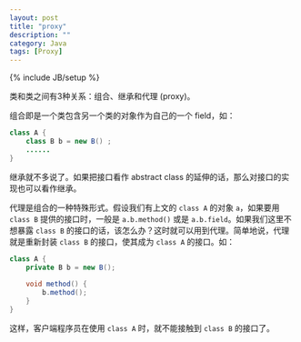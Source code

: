 ```yaml
---
layout: post
title: "proxy"
description: ""
category: Java
tags: [Proxy]
---
```

{% include JB/setup %}

类和类之间有3种关系：组合、继承和代理 (proxy)。  

组合即是一个类包含另一个类的对象作为自己的一个 field，如：

```java
class A {  
	class B b = new B() ;  
	......  
} 
```

继承就不多说了。如果把接口看作 abstract class 的延伸的话，那么对接口的实现也可以看作继承。  

代理是组合的一种特殊形式。假设我们有上文的 `class A` 的对象 `a`，如果要用 `class B` 提供的接口时，一般是 `a.b.method()` 或是 `a.b.field`。如果我们这里不想暴露 `class B` 的接口的话，该怎么办？这时就可以用到代理。简单地说，代理就是重新封装 `class B` 的接口，使其成为 `class A` 的接口。如：

```java
class A {  
	private B b = new B();  
  
	void method() {  
		b.method();  
	}  
}  
```

这样，客户端程序员在使用 `class A` 时，就不能接触到 `class B` 的接口了。